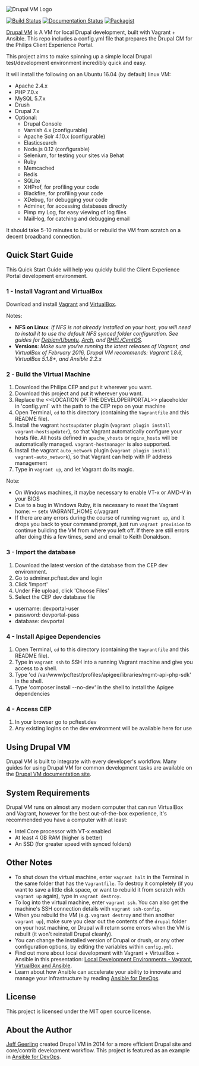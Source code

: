 ![Drupal VM Logo](https://raw.githubusercontent.com/geerlingguy/drupal-vm/master/docs/images/drupal-vm-logo.png)

[![Build Status](https://travis-ci.org/geerlingguy/drupal-vm.svg?branch=master)](https://travis-ci.org/geerlingguy/drupal-vm) [![Documentation Status](https://readthedocs.org/projects/drupal-vm/badge/?version=latest)](http://docs.drupalvm.com) [![Packagist](https://img.shields.io/packagist/v/geerlingguy/drupal-vm.svg)](https://packagist.org/packages/geerlingguy/drupal-vm)

[Drupal VM](https://www.drupalvm.com/) is A VM for local Drupal development, built with Vagrant + Ansible.  This repo includes a config.yml file that prepares the Drupal CM for the Philips Client Experience Portal.

This project aims to make spinning up a simple local Drupal test/development environment incredibly quick and easy.

It will install the following on an Ubuntu 16.04 (by default) linux VM:

  - Apache 2.4.x
  - PHP 7.0.x
  - MySQL 5.7.x
  - Drush
  - Drupal 7.x
  - Optional:
    - Drupal Console
    - Varnish 4.x (configurable)
    - Apache Solr 4.10.x (configurable)
    - Elasticsearch
    - Node.js 0.12 (configurable)
    - Selenium, for testing your sites via Behat
    - Ruby
    - Memcached
    - Redis
    - SQLite
    - XHProf, for profiling your code
    - Blackfire, for profiling your code
    - XDebug, for debugging your code
    - Adminer, for accessing databases directly
    - Pimp my Log, for easy viewing of log files
    - MailHog, for catching and debugging email

It should take 5-10 minutes to build or rebuild the VM from scratch on a decent broadband connection.

## Quick Start Guide

This Quick Start Guide will help you quickly build the Client Experience Portal development environment.

### 1 - Install Vagrant and VirtualBox

Download and install [Vagrant](https://www.vagrantup.com/downloads.html) and [VirtualBox](https://www.virtualbox.org/wiki/Downloads).

Notes:

  - **NFS on Linux**: *If NFS is not already installed on your host, you will need to install it to use the default NFS synced folder configuration. See guides for [Debian/Ubuntu](https://www.digitalocean.com/community/tutorials/how-to-set-up-an-nfs-mount-on-ubuntu-14-04), [Arch](https://wiki.archlinux.org/index.php/NFS#Installation), and [RHEL/CentOS](https://www.digitalocean.com/community/tutorials/how-to-set-up-an-nfs-mount-on-centos-6).*
  - **Versions**: *Make sure you're running the latest releases of Vagrant, and VirtualBox of February 2016, Drupal VM recommends: Vagrant 1.8.6, VirtualBox 5.1.8+, and Ansible 2.2.x*

### 2 - Build the Virtual Machine

  1. Download the Philips CEP and put it wherever you want.
  2. Download this project and put it wherever you want.
  2. Replace the \<\<LOCATION OF THE DEVELOPERPORTAL\>\> placeholder in 'config.yml` with the path to the CEP repo on your machine
  3. Open Terminal, `cd` to this directory (containing the `Vagrantfile` and this README file).
  4. Install the vagrant `hostsupdater` plugin (`vagrant plugin install vagrant-hostsupdater`), so that Vagrant automatically configure your hosts file. All hosts defined in `apache_vhosts` or `nginx_hosts` will be automatically managed. `vagrant-hostmanager` is also supported.
  5. Install the vagrant `auto_network` plugin (`vagrant plugin install vagrant-auto_network`), so that Vagrant can help with IP address management
  6. Type in `vagrant up`, and let Vagrant do its magic.

Note:
  - On Windows machines, it maybe necessary to enable VT-x or AMD-V in your BIOS
  - Due to a bug in Windows Ruby, it is necessary to reset the Vagrant home:
  -- setx VAGRANT_HOME c:\vagrant
  - If there are any errors during the course of running `vagrant up`, and it drops you back to your command prompt, just run `vagrant provision` to continue building the VM from where you left off. If there are still errors after doing this a few times, send and email to Keith Donaldson.

### 3 - Import the database

  1. Download the latest version of the database from the CEP dev environment.
  2. Go to adminer.pcftest.dev and login
  3. Click 'Import'
  4. Under File upload, click 'Choose Files'
  5. Select the CEP dev database file 
  
  - username: devportal-user
  - password: devportal-pass
  - database: devportal
  
### 4 - Install Apigee Dependencies
  1. Open Terminal, `cd` to this directory (containing the `Vagrantfile` and this README file).
  2. Type in `vagrant ssh` to SSH into a running Vagrant machine and give you access to a shell.
  3. Type 'cd /var/www/pcftest/profiles/apigee/libraries/mgmt-api-php-sdk' in the shell.
  4. Type 'composer install --no-dev' in the shell to install the Apigee dependencies


### 4 - Access CEP
  1. In your browser go to pcftest.dev
  2. Any existing logins on the dev environment will be available here for use

  
## Using Drupal VM

Drupal VM is built to integrate with every developer's workflow. Many guides for using Drupal VM for common development tasks are available on the [Drupal VM documentation site](http://docs.drupalvm.com).

## System Requirements

Drupal VM runs on almost any modern computer that can run VirtualBox and Vagrant, however for the best out-of-the-box experience, it's recommended you have a computer with at least:

  - Intel Core processor with VT-x enabled
  - At least 4 GB RAM (higher is better)
  - An SSD (for greater speed with synced folders)

## Other Notes

  - To shut down the virtual machine, enter `vagrant halt` in the Terminal in the same folder that has the `Vagrantfile`. To destroy it completely (if you want to save a little disk space, or want to rebuild it from scratch with `vagrant up` again), type in `vagrant destroy`.
  - To log into the virtual machine, enter `vagrant ssh`. You can also get the machine's SSH connection details with `vagrant ssh-config`.
  - When you rebuild the VM (e.g. `vagrant destroy` and then another `vagrant up`), make sure you clear out the contents of the `drupal` folder on your host machine, or Drupal will return some errors when the VM is rebuilt (it won't reinstall Drupal cleanly).
  - You can change the installed version of Drupal or drush, or any other configuration options, by editing the variables within `config.yml`.
  - Find out more about local development with Vagrant + VirtualBox + Ansible in this presentation: [Local Development Environments - Vagrant, VirtualBox and Ansible](http://www.slideshare.net/geerlingguy/local-development-on-virtual-machines-vagrant-virtualbox-and-ansible).
  - Learn about how Ansible can accelerate your ability to innovate and manage your infrastructure by reading [Ansible for DevOps](http://www.ansiblefordevops.com/).

## License

This project is licensed under the MIT open source license.

## About the Author

[Jeff Geerling](http://www.jeffgeerling.com/) created Drupal VM in 2014 for a more efficient Drupal site and core/contrib development workflow. This project is featured as an example in [Ansible for DevOps](http://www.ansiblefordevops.com/).
